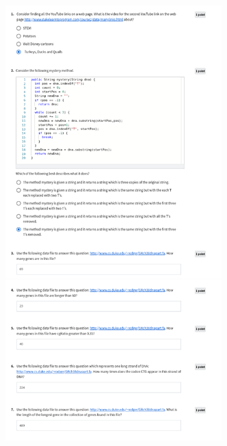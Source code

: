 ![](https://github.com/greyhatguy007/Java-Programming-Software-Specialization/blob/123bba7c7d07a63c355c4244335e50c5d4893d77/C2%20-%20Java%20Programming:%20Solving%20Problems%20with%20Software/week2/Quiz%20-%20Strings%20in%20Java/ss1.png)
![](https://github.com/greyhatguy007/Java-Programming-Software-Specialization/blob/123bba7c7d07a63c355c4244335e50c5d4893d77/C2%20-%20Java%20Programming:%20Solving%20Problems%20with%20Software/week2/Quiz%20-%20Strings%20in%20Java/ss2.png)